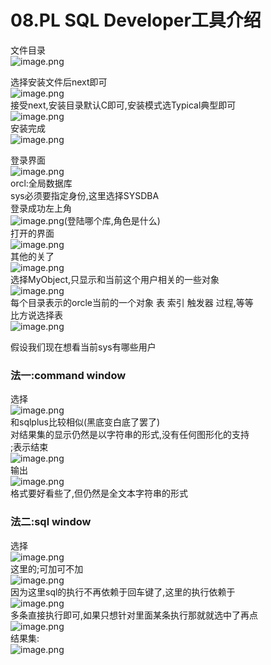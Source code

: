 # 08.PL SQL Developer工具介绍

文件目录<br />![image.png](https://cdn.nlark.com/yuque/0/2019/png/349894/1560838688901-99adda59-5068-4dfd-a4b2-cc93b36d6293.png#align=left&display=inline&height=255&name=image.png&originHeight=510&originWidth=931&size=205619&status=done&width=465.5)

选择安装文件后next即可<br />![image.png](https://cdn.nlark.com/yuque/0/2019/png/349894/1560838723490-8c76a503-83f5-4693-9fb8-8b81d98d1f2c.png#align=left&display=inline&height=199&name=image.png&originHeight=397&originWidth=525&size=187161&status=done&width=262.5)<br />接受next,安装目录默认C即可,安装模式选Typical典型即可<br />![image.png](https://cdn.nlark.com/yuque/0/2019/png/349894/1560838767846-49f28ff4-8e96-449d-b4e6-bd7ba301bd73.png#align=left&display=inline&height=262&name=image.png&originHeight=417&originWidth=523&size=158452&status=done&width=328)<br />安装完成<br />![image.png](https://cdn.nlark.com/yuque/0/2019/png/349894/1560838801881-a3e1a44e-8a44-4465-b307-5b1e6309acb4.png#align=left&display=inline&height=303&name=image.png&originHeight=401&originWidth=514&size=181312&status=done&width=389)

登录界面<br />![image.png](https://cdn.nlark.com/yuque/0/2019/png/349894/1560838830021-e9defecb-007b-4eac-b443-f4e2d4da67d6.png#align=left&display=inline&height=112&name=image.png&originHeight=223&originWidth=410&size=59032&status=done&width=205)<br />orcl:全局数据库<br />sys必须要指定身份,这里选择SYSDBA<br />登录成功左上角<br />![image.png](https://cdn.nlark.com/yuque/0/2019/png/349894/1560839450926-8d3b7f12-8ff5-4535-856b-3ab59a4cdba6.png#align=left&display=inline&height=26&name=image.png&originHeight=52&originWidth=362&size=27835&status=done&width=181)(登陆哪个库,角色是什么)<br />打开的界面<br />![image.png](https://cdn.nlark.com/yuque/0/2019/png/349894/1560839006671-2d1c386e-9d60-4752-884f-83ed468b0a33.png#align=left&display=inline&height=375&name=image.png&originHeight=749&originWidth=1375&size=153154&status=done&width=687.5)<br />其他的关了<br />![image.png](https://cdn.nlark.com/yuque/0/2019/png/349894/1560839204613-24712cb3-e5cb-42f2-bb2f-4dbe271e42e8.png#align=left&display=inline&height=388&name=image.png&originHeight=777&originWidth=1328&size=261489&status=done&width=664)<br />选择MyObject,只显示和当前这个用户相关的一些对象<br />![image.png](https://cdn.nlark.com/yuque/0/2019/png/349894/1560839276935-0e69ae0d-8e22-4714-89b4-fe9982b7c930.png#align=left&display=inline&height=748&name=image.png&originHeight=1495&originWidth=1014&size=91956&status=done&width=507)<br />每个目录表示的orcle当前的一个对象 表 索引 触发器 过程,等等<br />比方说选择表<br />![image.png](https://cdn.nlark.com/yuque/0/2019/png/349894/1560839371476-855c971f-f8ab-4b20-9805-e7581c5874c9.png#align=left&display=inline&height=379&name=image.png&originHeight=758&originWidth=491&size=211341&status=done&width=245.5)

假设我们现在想看当前sys有哪些用户
<a name="PfViH"></a>
### 法一:command window
选择<br />![image.png](https://cdn.nlark.com/yuque/0/2019/png/349894/1560839525606-3959005e-0591-4c8e-a860-ba8c2f3adcf0.png#align=left&display=inline&height=241&name=image.png&originHeight=481&originWidth=367&size=141541&status=done&width=183.5)<br />和sqlplus比较相似(黑底变白底了罢了)<br />对结果集的显示仍然是以字符串的形式,没有任何图形化的支持<br />;表示结束<br />![image.png](https://cdn.nlark.com/yuque/0/2019/png/349894/1560839688086-3b38d0ab-09f0-4204-901a-32d1b09c67d1.png#align=left&display=inline&height=79&name=image.png&originHeight=158&originWidth=359&size=39189&status=done&width=179.5)<br />输出<br />![image.png](https://cdn.nlark.com/yuque/0/2019/png/349894/1560839691126-ae0f21c4-6f8c-4085-a7da-694606b51a30.png#align=left&display=inline&height=255&name=image.png&originHeight=509&originWidth=490&size=181628&status=done&width=245)<br />格式要好看些了,但仍然是全文本字符串的形式

<a name="kniAr"></a>
### 法二:sql window
选择<br />![image.png](https://cdn.nlark.com/yuque/0/2019/png/349894/1560839778968-87b805b1-1dda-4fb2-b497-c2677a25d06f.png#align=left&display=inline&height=165&name=image.png&originHeight=330&originWidth=567&size=164340&status=done&width=283.5)<br />这里的;可加可不加<br />![image.png](https://cdn.nlark.com/yuque/0/2019/png/349894/1560839786599-7213dd73-c633-4932-a40b-d7e92db044d9.png#align=left&display=inline&height=142&name=image.png&originHeight=283&originWidth=840&size=134946&status=done&width=420)<br />因为这里sql的执行不再依赖于回车键了,这里的执行依赖于<br />![image.png](https://cdn.nlark.com/yuque/0/2019/png/349894/1560839835446-a724062c-0bb8-438b-8f5b-f90d8460d9d2.png#align=left&display=inline&height=137&name=image.png&originHeight=274&originWidth=778&size=129428&status=done&width=389)<br />多条直接执行即可,如果只想针对里面某条执行那就就选中了再点<br />![image.png](https://cdn.nlark.com/yuque/0/2019/png/349894/1560839880973-2444c1f6-4145-4f2d-b0ba-2c339e92548b.png#align=left&display=inline&height=69&name=image.png&originHeight=138&originWidth=305&size=16340&status=done&width=152.5)<br />结果集:<br />![image.png](https://cdn.nlark.com/yuque/0/2019/png/349894/1560839895766-c32636b0-9280-4fec-a208-f0f448059ff9.png#align=left&display=inline&height=258&name=image.png&originHeight=515&originWidth=623&size=316647&status=done&width=311.5)

